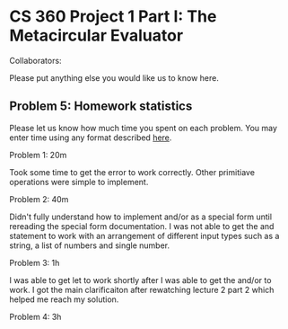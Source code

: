# CS 360 Project 1 Part I: The Metacircular Evaluator

Collaborators:

Please put anything else you would like us to know here.

## Problem 5: Homework statistics

Please let us know how much time you spent on each problem. You may enter time using any format described [here](https://github.com/wroberts/pytimeparse).

Problem 1: 20m

Took some time to get the error to work correctly. Other primitiave operations were simple to implement.

Problem 2: 40m

Didn't fully understand how to implement and/or as a special form until rereading the special form documentation.
I was not able to get the and statement to work with an arrangement of different input types such as a string, a list of numbers and single number.

Problem 3: 1h

I was able to get let to work shortly after I was able to get the and/or to work. I got the main clarificaiton after rewatching lecture 2 part 2 which helped me reach my solution.

Problem 4: 3h
